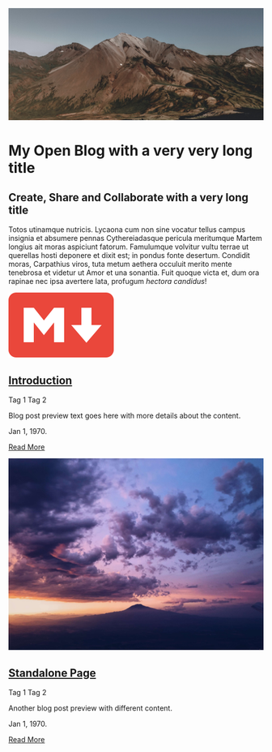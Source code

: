 ![Mountain](images/mountain.jpg ":class=header-tall-image-full-width-headings-overlay")

# My Open Blog with a very very long title

## Create, Share and Collaborate  with a very long title

Totos utinamque nutricis. Lycaona cum non sine vocatur tellus campus insignia et
absumere pennas Cythereiadasque pericula meritumque Martem longius ait moras
aspiciunt fatorum. Famulumque volvitur vultu terrae ut querellas hosti deponere
et dixit est; in pondus fonte desertum. Condidit moras, Carpathius viros, tuta
metum aethera occuluit merito mente tenebrosa et videtur ut Amor et una
sonantia. Fuit quoque victa et, dum ora rapinae nec ipsa avertere lata, profugum
*hectora candidus*!

<div class="card-list">
  <div class="card">

  [![Blog Post Image](images/markdown-red.png)](blog-introduction.md)

  ## [Introduction](blog-introduction.md)

  <span class='badge'> Tag 1</span> <span class='badge'> Tag 2</span>
  
  Blog post preview text goes here with more details about the content.  

  Jan 1, 1970. 

  [Read More](blog-introduction.md ":class=navpill")

  </div>
  <div class="card">

  [![Blog Post Image](images/chase-moyer-730496-unsplash.jpg)](blog-standalone-page.md)

  ## [Standalone Page](blog-standalone-page.md)

  <span class='badge'> Tag 1</span> <span class='badge'> Tag 2</span>

  Another blog post preview with different content.  

  Jan 1, 1970. 

  [Read More](blog-standalone-page.md ":class=navpill")
    
  </div>
</div>
